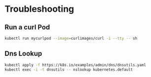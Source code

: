 # Troubleshooting

## Run a curl Pod

```bash
kubectl run mycurlpod --image=curlimages/curl -i --tty -- sh
```

## Dns Lookup

```bash
kubectl apply -f https://k8s.io/examples/admin/dns/dnsutils.yaml
kubectl exec -i -t dnsutils -- nslookup kubernetes.default
```
